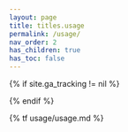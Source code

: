 ```yaml
---
layout: page
title: titles.usage
permalink: /usage/
nav_order: 2
has_children: true
has_toc: false
---
```


<!-- Tag page view -->
{% if site.ga_tracking != nil %}
<script>gtag('config', '{{ site.ga_tracking }}', {'page_path': window.location.pathname})</script>
{% endif %}

{% tf usage/usage.md %}